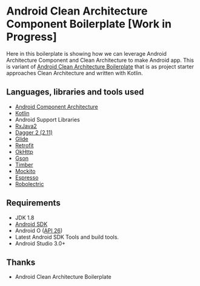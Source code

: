 # Android Clean Architecture Component Boilerplate [Work in Progress]

Here in this boilerplate is showing how we can leverage Android Architecture Component and Clean Architecture to make Android app. 
This is variant of [Android Clean Architecture Boilerplate](https://github.com/bufferapp/android-clean-architecture-boilerplate) that is as project starter approaches Clean Architecture and written with Kotlin.


## Languages, libraries and tools used

* [Android Component Architecture](https://developer.android.com/topic/libraries/architecture/index.html)
* [Kotlin](https://kotlinlang.org/)
* Android Support Libraries
* [RxJava2](https://github.com/ReactiveX/RxJava/wiki/What's-different-in-2.0)
* [Dagger 2 (2.11)](https://github.com/google/dagger)
* [Glide](https://github.com/bumptech/glide)
* [Retrofit](http://square.github.io/retrofit/)
* [OkHttp](http://square.github.io/okhttp/)
* [Gson](https://github.com/google/gson)
* [Timber](https://github.com/JakeWharton/timber)
* [Mockito](http://site.mockito.org/)
* [Espresso](https://developer.android.com/training/testing/espresso/index.html)
* [Robolectric](http://robolectric.org/)

## Requirements

* JDK 1.8
* [Android SDK](https://developer.android.com/studio/index.html)
* Android O ([API 26](https://developer.android.com/preview/api-overview.html))
* Latest Android SDK Tools and build tools.
* Android Studio 3.0+

## Thanks

- Android Clean Architecture Boilerplate